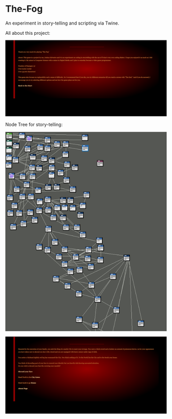 # The-Fog
An experiment in story-telling and scripting via Twine.

All about this project:

![The Fog About Page](/TheFog/TheFog2.png)



Node Tree for story-telling:

![The Fog Nodes](/TheFog/TheFog3.png)



![The Fog Beginning](/TheFog/TheFog1.png)
